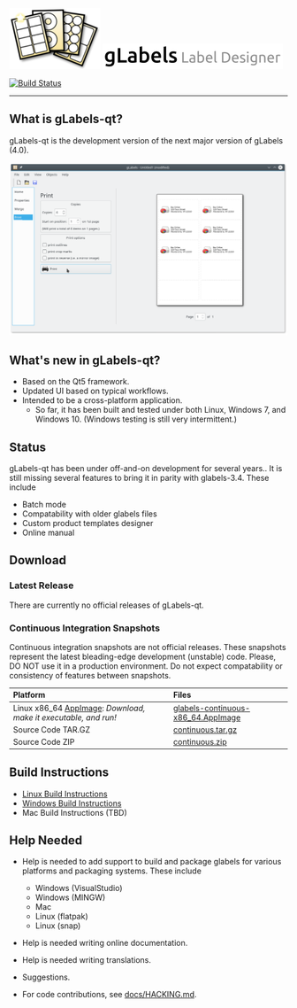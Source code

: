 ![logo](glabels/images/glabels-logo.png)
![gLabels Label Designer](glabels/images/glabels-label-designer.png)

[![Build Status](https://travis-ci.org/jimevins/glabels-qt.svg?branch=master)](https://travis-ci.org/jimevins/glabels-qt)

*******************************************************************************

## What is gLabels-qt?

gLabels-qt is the development version of the next major version of gLabels (4.0).

![screenshot](docs/images/screenshot.png)


## What's new in gLabels-qt?

- Based on the Qt5 framework.
- Updated UI based on typical workflows.
- Intended to be a cross-platform application.
    * So far, it has been built and tested under both Linux, Windows 7, and Windows 10. (Windows testing is still very intermittent.)


## Status

gLabels-qt has been under off-and-on development for several years..
It is still missing several features to bring it in parity with glabels-3.4.  These include

- Batch mode
- Compatability with older glabels files
- Custom product templates designer
- Online manual


## Download

### Latest Release

There are currently no official releases of gLabels-qt.

### Continuous Integration Snapshots

Continuous integration snapshots are not official releases.  These snapshots represent the latest
bleading-edge development (unstable) code.  Please, DO NOT use it in a production environment.  Do not
expect compatability or consistency of features between snapshots.

| Platform | Files |
|:---------|:------|
| Linux x86_64 [AppImage](http:appimage.org): *Download, make it executable, and run!* | [glabels-continuous-x86_64.AppImage](https://github.com/jimevins/glabels-qt/releases/download/continuous/glabels-continuous-x86_64.AppImage) |
| Source Code TAR.GZ | [continuous.tar.gz](https://github.com/jimevins/glabels-qt/archive/continuous.tar.gz) |
| Source Code ZIP    | [continuous.zip](https://github.com/jimevins/glabels-qt/archive/continuous.tar.gz) |


## Build Instructions

- [Linux Build Instructions](docs/BUILD-INSTRUCTIONS-LINUX.md)
- [Windows Build Instructions](docs/BUILD-INSTRUCTIONS-WINDOWS.md)
- Mac Build Instructions (TBD)


## Help Needed

* Help is needed to add support to build and package glabels for various platforms and packaging systems.
These include

   - Windows (VisualStudio)
   - Windows (MINGW)
   - Mac
   - Linux (flatpak)
   - Linux (snap)

* Help is needed writing online documentation.

* Help is needed writing translations.

* Suggestions.

* For code contributions, see [docs/HACKING.md](docs/HACKING.md).

